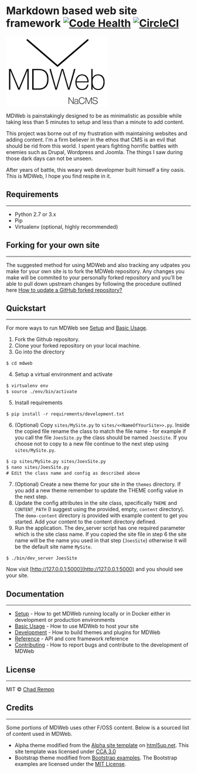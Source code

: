 # Markdown based web site framework [![Code Health](https://landscape.io/github/crempp/mdweb/feature/PylintCleanup/landscape.svg?style=flat)](https://landscape.io/github/crempp/mdweb/feature/PylintCleanup) [![CircleCI](https://circleci.com/gh/crempp/mdweb/tree/develop.svg?style=svg)](https://circleci.com/gh/crempp/mdweb/tree/develop)

![Demo](docs/images/MDWeb_logo_275x190.png?raw=true)

MDWeb is painstakingly designed to be as minimalistic as possible while taking 
less than 5 minutes to setup and less than a minute to add content.

This project was borne out of my frustration with maintaining websites and 
adding content. I'm a firm believer in the ethos that CMS is an evil that 
should be rid from this world. I spent years fighting horrific battles with 
enemies such as Drupal, Wordpress and Joomla. The things I saw during those
dark days can not be unseen.

After years of battle, this weary web developmer built himself a tiny oasis.
This is MDWeb, I hope you find respite in it.

## Requirements
----

* Python 2.7 or 3.x
* Pip
* Virtualenv (optional, highly recommended)

## Forking for your own site
----

The suggested method for using MDWeb and also tracking any udpates you make for
your own site is to fork the MDWeb repository. Any changes you make will be
commited to your personally forked repository and you'll be able to pull down
upstream changes by following the procedure outlined here 
[How to update a GitHub forked repository?](http://stackoverflow.com/a/7244456/1436323)

## Quickstart
----

For more ways to run MDWeb see [Setup](docs/setup.md) and [Basic Usage](docs/basic_usage.md).

1. Fork the Github repository.
2. Clone your forked repository on your local machine.
3. Go into the directory
```
$ cd mdweb
```
4. Setup a virtual environment and activate
```
$ virtualenv env
$ source ./env/bin/activate
```
5. Install requirements
```
$ pip install -r requirements/development.txt
```
6. (Optional) Copy `sites/MySite.py` to `sites/<<NameOfYourSite>>.py`. Inside the copied file rename the class to match the file name - for example if you call the file `JoesSite.py` the class should be named `JoesSite`. If you choose not to copy to a new file continue to the next step using `sites/MySite.py`.
```
$ cp sites/MySite.py sites/JoesSite.py
$ nano sites/JoesSite.py
# Edit the class name and config as described above
```
7. (Optional) Create a new theme for your site in the `themes` directory. If you add a new theme remember to update the THEME config value in the next step.
8. Update the config attributes in the site class, specifically `THEME` and `CONTENT_PATH` (I suggest using the provided, empty, `content` directory). The `demo-content` directory is provided with example content to get you started. Add your content to the content directory defined.
9. Run the application. The dev_server script has one required parameter which is the site class name. If you copied the site file in step 6 the site name will be the name you used in that step (`JoesSite`) otherwise it will be the default site name `MySite`.
```
$ ./bin/dev_server JoesSite
```

Now visit [http://127.0.0.1:5000](http://127.0.0.1:5000) and you should see your site.

## Documentation
----
* [Setup](docs/setup.md) - How to get MDWeb running locally or in Docker either in development or production environments
* [Basic Usage](docs/basic_usage.md) - How to use MDWeb to host your site
* [Development](docs/development.md) - How to build themes and plugins for MDWeb
* [Reference](docs/reference.md) - API and core framework reference
* [Contributing](docs/contributing.md) - How to report bugs and contribute to the development of MDWeb

## License
----
MIT © [Chad Rempp](https://github.com/crempp/mdweb/blob/master/LICENSE.txt)

## Credits
----
Some portions of MDWeb uses other F/OSS content. Below is a sourced list of content used in MDWeb.
* Alpha theme modified from the [Alpha site template](http://html5up.net/alpha) on [html5up.net](http://html5up.net).
This site template was licensed under [CCA 3.0](html5up.net/license)
* Bootstrap theme modified from [Bootstrap examples](http://getbootstrap.com/getting-started/#examples).
The Bootstrap examples are licensed under the [MIT License](https://github.com/twbs/bootstrap/blob/master/LICENSE).
